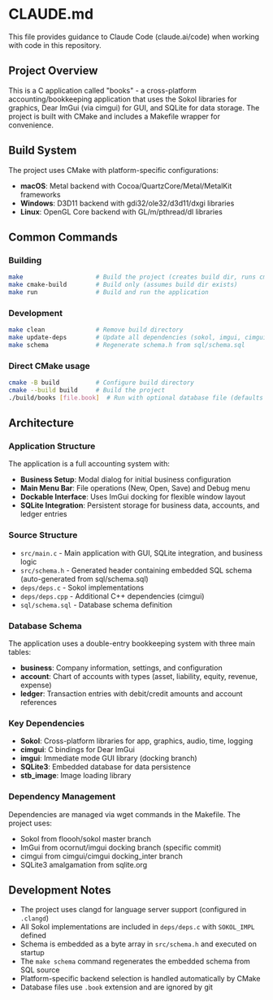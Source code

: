 # CLAUDE.md

This file provides guidance to Claude Code (claude.ai/code) when working with code in this repository.

## Project Overview

This is a C application called "books" - a cross-platform accounting/bookkeeping application that uses the Sokol libraries for graphics, Dear ImGui (via cimgui) for GUI, and SQLite for data storage. The project is built with CMake and includes a Makefile wrapper for convenience.

## Build System

The project uses CMake with platform-specific configurations:
- **macOS**: Metal backend with Cocoa/QuartzCore/Metal/MetalKit frameworks
- **Windows**: D3D11 backend with gdi32/ole32/d3d11/dxgi libraries
- **Linux**: OpenGL Core backend with GL/m/pthread/dl libraries

## Common Commands

### Building
```bash
make                    # Build the project (creates build dir, runs cmake, builds)
make cmake-build        # Build only (assumes build dir exists)
make run                # Build and run the application
```

### Development
```bash
make clean              # Remove build directory
make update-deps        # Update all dependencies (sokol, imgui, cimgui, sqlite)
make schema             # Regenerate schema.h from sql/schema.sql
```

### Direct CMake usage
```bash
cmake -B build          # Configure build directory
cmake --build build     # Build the project
./build/books [file.book]  # Run with optional database file (defaults to accouting.book)
```

## Architecture

### Application Structure
The application is a full accounting system with:
- **Business Setup**: Modal dialog for initial business configuration
- **Main Menu Bar**: File operations (New, Open, Save) and Debug menu
- **Dockable Interface**: Uses ImGui docking for flexible window layout
- **SQLite Integration**: Persistent storage for business data, accounts, and ledger entries

### Source Structure
- `src/main.c` - Main application with GUI, SQLite integration, and business logic
- `src/schema.h` - Generated header containing embedded SQL schema (auto-generated from sql/schema.sql)
- `deps/deps.c` - Sokol implementations
- `deps/deps.cpp` - Additional C++ dependencies (cimgui)
- `sql/schema.sql` - Database schema definition

### Database Schema
The application uses a double-entry bookkeeping system with three main tables:
- **business**: Company information, settings, and configuration
- **account**: Chart of accounts with types (asset, liability, equity, revenue, expense)
- **ledger**: Transaction entries with debit/credit amounts and account references

### Key Dependencies
- **Sokol**: Cross-platform libraries for app, graphics, audio, time, logging
- **cimgui**: C bindings for Dear ImGui
- **imgui**: Immediate mode GUI library (docking branch)
- **SQLite3**: Embedded database for data persistence
- **stb_image**: Image loading library

### Dependency Management
Dependencies are managed via wget commands in the Makefile. The project uses:
- Sokol from floooh/sokol master branch
- ImGui from ocornut/imgui docking branch (specific commit)
- cimgui from cimgui/cimgui docking_inter branch
- SQLite3 amalgamation from sqlite.org

## Development Notes

- The project uses clangd for language server support (configured in `.clangd`)
- All Sokol implementations are included in `deps/deps.c` with `SOKOL_IMPL` defined
- Schema is embedded as a byte array in `src/schema.h` and executed on startup
- The `make schema` command regenerates the embedded schema from SQL source
- Platform-specific backend selection is handled automatically by CMake
- Database files use `.book` extension and are ignored by git